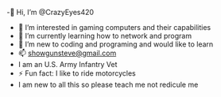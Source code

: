 -👋 Hi, I’m @CrazyEyes420
- 👀 I’m interested in gaming computers and their capabilities
- 🌱 I’m currently learning how to network and program
- 💞️ I’m new to coding and programing and would like to learn
- 📫 showgunsteve@gmail.com
- I am an U.S. Army Infantry Vet
- ⚡ Fun fact: I like to ride motorcycles
- I am new to all this so please teach me not redicule me
<!---
CrazyEyes420/CrazyEyes420 is a ✨ special ✨ repository because its `README.md` (this file) appears on your GitHub profile.
You can click the Preview link to take a look at your changes.
--->
